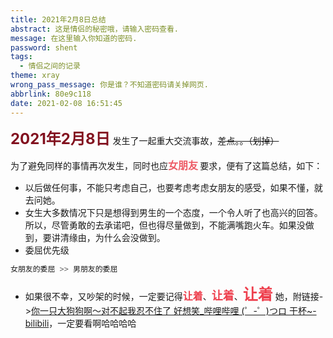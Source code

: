 ```yaml
---
title: 2021年2月8日总结
abstract: 这是情侣的秘密哦，请输入密码查看.
message: 在这里输入你知道的密码.
password: shent
tags:
  - 情侣之间的记录
theme: xray
wrong_pass_message: 你是谁？不知道密码请关掉网页.
abbrlink: 80e9c118
date: 2021-02-08 16:51:45
---
```


<b><font color="#82111f" size="5">2021年2月8日</font></b> 发生了一起重大交流事故，~~差点。。（划掉）~~

为了避免同样的事情再次发生，同时也应<b><font color="#ed5a65" size="3">女朋友</font> </b>要求，便有了这篇总结，如下：

- 以后做任何事，不能只考虑自己，也要考虑考虑女朋友的感受，如果不懂，就去问她。
- 女生大多数情况下只是想得到男生的一个态度，一个令人听了也高兴的回答。所以，尽管勇敢的去承诺吧，但也得尽量做到，不能满嘴跑火车。如果没做到，要讲清缘由，为什么会没做到。
- 委屈优先级

```bash
女朋友的委屈 >> 男朋友的委屈
```

- 如果很不幸，又吵架的时候，一定要记得<b><font size="3" color="#ee3f4d">让着</font></b>、<b><font size="4" color="#ee3f4d">让着</font></b>、<b><font size="5" color="#ee3f4d">让着</font></b> 她，附链接->[你一只大狗狗啊～对不起我忍不住了 好想笑_哔哩哔哩 (゜-゜)つロ 干杯~-bilibili](https://www.bilibili.com/video/BV177411o7W2)，一定要看啊哈哈哈哈

